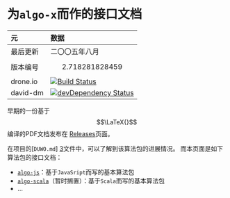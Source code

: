 为`algo-x`而作的接口文档
======
元 | 数据
:----|:-------
最后更新 | 二〇〇五年八月
版本编号 | $$2.718281828459$$
drone.io | [![Build Status](https://drone.io/github.com/scozv/algo-wiki/status.png)](https://drone.io/github.com/scozv/algo-wiki/latest)
david-dm | [![devDependency Status](https://david-dm.org/scozv/algo-wiki/dev-status.png)](https://david-dm.org/scozv/algo-wiki#info=devDependencies)

早期的一份基于$$\LaTeX{}$$编译的PDF文档发布在
[Releases](https://github.com/scozv/algo-wiki/releases)页面。

在项目的[`DUWO.md`] [3]文件中，可以了解到该算法包的进展情况。
而本页面是如下算法包的接口文档：

*  [`algo-js`](https://github.com/scozv/algo-js)：基于`JavaSript`而写的基本算法包
*  [`algo-scala`](https://github.com/scozv/algo-scala)（暂时搁置）：基于`Scala`而写的基本算法包
*  ...

[1]: https://github.com/scozv/algo-js		"Algo-js"
[2]: https://github.com/scozv/algo-scala	"Algo-scala"
[3]: https://github.com/scozv/algo-js/blob/master/DUWO.md "README.md"
